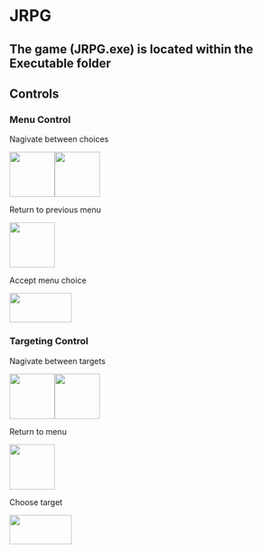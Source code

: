 # JRPG

## The game (JRPG.exe) is located within the Executable folder

## Controls

### Menu Control

 Nagivate between choices 
 
<img src="https://www.iconexperience.com/_img/v_collection_png/512x512/shadow/keyboard_key_up.png" width="80" height="80"><img src="https://www.iconexperience.com/_img/v_collection_png/512x512/shadow/keyboard_key_down.png" width="80" height="80">


Return to previous menu

<img src="https://www.iconexperience.com/_img/v_collection_png/512x512/shadow/keyboard_key_left.png" width="80" height="80"> 

Accept menu choice

<img src="http://weclipart.com/gimg/C91B075364A4E2A1/computer_key_Enter_T.png" width="110" height="52"> 


### Targeting Control

 Nagivate between targets 
 
<img src="https://www.iconexperience.com/_img/v_collection_png/512x512/shadow/keyboard_key_left.png" width="80" height="80"><img src="https://www.iconexperience.com/_img/v_collection_png/512x512/shadow/keyboard_key_right.png" width="80" height="80">

Return to menu 

<img src="https://image.spreadshirtmedia.com/image-server/v1/designs/10619249,width=178,height=178/escape-key-on-a-shirt.png" width="80" height="80"> 

Choose target

<img src="http://weclipart.com/gimg/C91B075364A4E2A1/computer_key_Enter_T.png" width="110" height="52"> 
